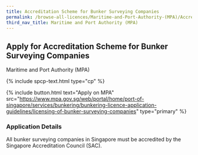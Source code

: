 ```yaml
---
title: Accreditation Scheme for Bunker Surveying Companies
permalink: /browse-all-licences/Maritime-and-Port-Authority-(MPA)/Accreditation-Scheme-for-Bunker-Surveying-Companies
third_nav_title: Maritime and Port Authority (MPA)
---
```


## Apply for Accreditation Scheme for Bunker Surveying Companies

Maritime and Port Authority (MPA)

{% include spcp-text.html type="cp" %}

{% include button.html text="Apply on MPA" src="https://www.mpa.gov.sg/web/portal/home/port-of-singapore/services/bunkering/bunkering-licence-application-guidelines/licensing-of-bunker-surveying-companies" type="primary" %}

<H3>Application Details</H3>

<p>All bunker surveying companies in Singapore must be accredited by the Singapore Accreditation Council (SAC).</p>

